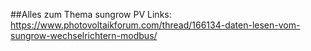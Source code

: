 ##Alles zum Thema sungrow PV
Links:
https://www.photovoltaikforum.com/thread/166134-daten-lesen-vom-sungrow-wechselrichtern-modbus/

